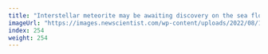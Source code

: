 ```yaml
---
title: "Interstellar meteorite may be awaiting discovery on the sea floor"
imageUrl: "https://images.newscientist.com/wp-content/uploads/2022/08/12131731/SEI_118739609.jpg?width=600"
index: 254
weight: 254
---
```

